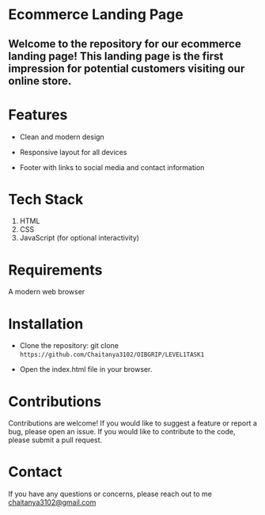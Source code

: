 # **Ecommerce Landing Page**
## Welcome to the repository for our ecommerce landing page! This landing page is the first impression for potential customers visiting our online store.

# Features
- Clean and modern design
+ Responsive layout for all devices
* Footer with links to social media and contact information
# Tech Stack
1. HTML
2. CSS
3. JavaScript (for optional interactivity)
# Requirements
 A modern web browser
# Installation
- Clone the repository: git clone ``` https://github.com/Chaitanya3102/OIBGRIP/LEVEL1TASK1 ```
+ Open the index.html file in your browser.
# Contributions
Contributions are welcome! If you would like to suggest a feature or report a bug, please open an issue. If you would like to contribute to the code, please submit a pull request.

# Contact
If you have any questions or concerns, please reach out to me chaitanya3102@gmail.com
